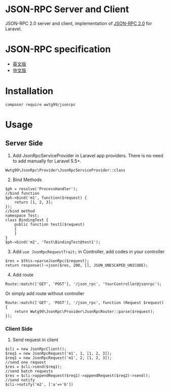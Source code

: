 JSON-RPC Server and Client
==========================

JSON-RPC 2.0 server and client, implementation of [JSON-RPC 2.0](http://www.jsonrpc.org/) for Laravel.

# JSON-RPC specification
- [英文版](http://www.jsonrpc.org/specification)
- [中文版](http://wiki.geekdream.com/Specification/json-rpc_2.0.html)

# Installation
```
composer require wwtg99/jsonrpc
```

# Usage
## Server Side
1. Add JsonRpcServiceProvider in Laravel app providers. There is no need to add manually for Laravel 5.5+.
```
Wwtg99\JsonRpc\Provider\JsonRpcServiceProvider::class
```

2. Bind Methods
```
$ph = resolve('ProcessHandler');
//bind function
$ph->bind('m1', function($request) {
    return [1, 2, 3];
});
//bind method
namespace Test;
class BindingTest {
    public function test1($request) 
    {
    }
}
$ph->bind('m2', 'Test\BindingTest@test1');
```

3. Add `use JsonRpcRequestTrait;` in Controller, add codes in your controller
```
$res = $this->parseJsonRpc($request);
return response()->json($res, 200, [], JSON_UNESCAPED_UNICODE);
```

4. Add route
```
Route::match(['GET', 'POST'], '/json_rpc', 'YourController@jsonrpc');
```
Or simply add route without controller
```
Route::match(['GET', 'POST'], '/json_rpc', function (Request $request) {
    return Wwtg99\JsonRpc\Provider\JsonRpcRouter::parse($request);
});
```

### Client Side
1. Send request in client
```
$cli = new JsonRpcClient();
$req1 = new JsonRpcRequest('m1', 1, [1, 2, 3]);
$req1 = new JsonRpcRequest('m1', 2, [1, 2, 3]);
//send one request
$res = $cli->send($req1);
//send batch requests
$res = $cli->appendRequest($req1)->appendRequest($req2)->send();
//send notify
$cli->notify('m2', ['a'=>'b'])
```


